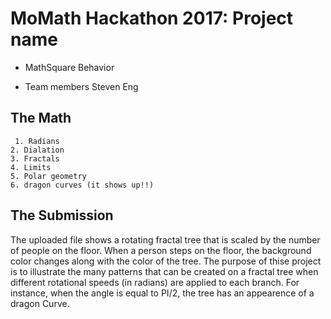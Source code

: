 
# MoMath Hackathon 2017: Project name

- MathSquare Behavior 

- Team members
    Steven Eng

## The Math

     1. Radians
    2. Dialation
    3. Fractals
    4. Limits 
    5. Polar geometry 
    6. dragon curves (it shows up!!)
## The Submission

The uploaded file shows a rotating fractal tree that is scaled by the number of people on the floor. When a person steps on the floor, the background color changes along with the color of the tree. The purpose of thise project is to illustrate the many patterns that can be created on a fractal tree when different rotational speeds (in radians) are applied to each branch. For instance, when the angle is equal to PI/2, the tree has an appearence of a dragon Curve. 



